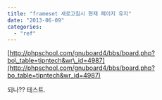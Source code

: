 ```yaml
---
title: "frameset 새로고침시 현재 페이지 유지"
date: "2013-06-09"
categories: 
  - "ref"
---
```


[http://phpschool.com/gnuboard4/bbs/board.php?bo\_table=tipntech&wr\_id=4987](http://phpschool.com/gnuboard4/bbs/board.php?bo_table=tipntech&wr_id=4987)

되나?? 테스트.
